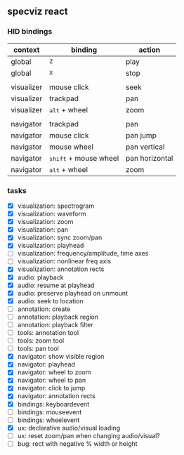 ## specviz react

### HID bindings

|context|binding|action|
|--|--|--|
|global|<kbd>Z</kbd>|play|
|global|<kbd>X</kbd>|stop|
||||
|visualizer|mouse click|seek|
|visualizer|trackpad|pan|
|visualizer|<kbd>alt</kbd> + wheel|zoom|
||||
|navigator|trackpad|pan|
|navigator|mouse click|pan jump|
|navigator|mouse wheel|pan vertical|
|navigator|<kbd>shift</kbd> + mouse wheel|pan horizontal|
|navigator|<kbd>alt</kbd> + wheel|zoom|

### tasks

- [x] visualization: spectrogram
- [x] visualization: waveform
- [x] visualization: zoom
- [x] visualization: pan
- [x] visualization: sync zoom/pan
- [x] visualization: playhead
- [ ] visualization: frequency/amplitude, time axes
- [ ] visualization: nonlinear freq axis
- [x] visualization: annotation rects
- [x] audio: playback
- [x] audio: resume at playhead
- [x] audio: preserve playhead on unmount
- [x] audio: seek to location
- [ ] annotation: create
- [ ] annotation: playback region
- [ ] annotation: playback filter
- [ ] tools: annotation tool
- [ ] tools: zoom tool
- [ ] tools: pan tool
- [x] navigator: show visible region
- [x] navigator: playhead
- [x] navigator: wheel to zoom
- [x] navigator: wheel to pan
- [x] navigator: click to jump
- [x] navigator: annotation rects
- [x] bindings: keyboardevent
- [ ] bindings: mouseevent
- [ ] bindings: wheelevent
- [x] ux: declarative audio/visual loading
- [ ] ux: reset zoom/pan when changing audio/visual?
- [ ] bug: rect with negative % width or height
